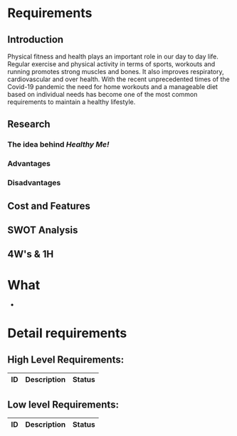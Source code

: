 # Requirements 
## Introduction
Physical fitness and health plays an important role in our day to day life. Regular exercise and physical activity in terms of sports, workouts and running promotes strong muscles and bones. It also improves respiratory, cardiovascular and over health. With the recent unprecedented times of the Covid-19 pandemic the need for home workouts and a manageable diet based on individual needs has become  one of the most common requirements to maintain a healthy lifestyle. 

## Research
### The idea behind *Healthy Me!*


### Advantages

### Disadvantages

## Cost and Features

## SWOT Analysis

## 4W's & 1H
 # What
 * 

# Detail requirements
## High Level Requirements:
| ID | Description  | Status  |
| :-----: | :-: | :-: |

##  Low level Requirements:
| ID | Description  | Status  |
| :-----: | :-: | :-: |
